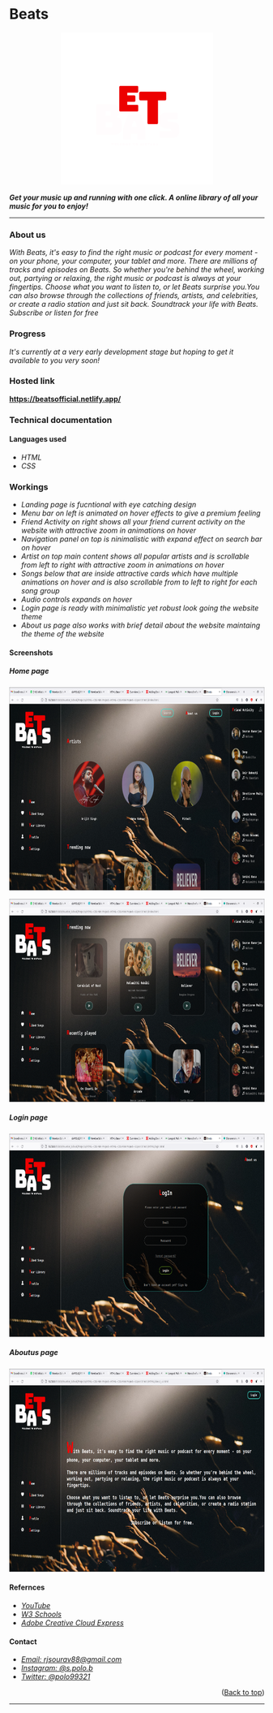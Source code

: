 <div id="top"></div>

# **Beats**

<p align="center">
    <img 
    width="300"
    height="300"
    src="./assets/logo2.png"
    />
</p>

**_Get your music up and running with one click. A online library of all your music for you to enjoy!_**

---

### **About us**

_With Beats, it's easy to find the right music or podcast for every moment - on your phone, your computer, your tablet and more.
There are millions of tracks and episodes on Beats. So whether you're behind the wheel, working out, partying or relaxing, the right music or podcast is always at your fingertips.
Choose what you want to listen to, or let Beats surprise you.You can also browse through the collections of friends, artists, and celebrities, or create a radio station and just sit back. Soundtrack your life with Beats. 
Subscribe or listen for free_

### **Progress**

_It's currently at a very early development stage but hoping to get it available to you very soon!_

### **Hosted link**

**https://beatsofficial.netlify.app/**

### **Technical documentation**

#### Languages used

- _HTML_
- _CSS_

### Workings

- _Landing page is fucntional with eye catching design_
- _Menu bar on left is animated on hover effects to give a premium feeling_
- _Friend Activity on right shows all your friend current activity on the website with attractive zoom in animations on hover_
- _Navigation panel on top is ninimalistic with expand effect on search bar on hover_
- _Artist on top main content shows all popular artists and is scrollable from left to right with attractive zoom in animations on hover_
- _Songs below that are inside attractive cards which have multiple animations on hover and is also scrollable from to left to right for each song group_
- _Audio controls expands on hover_
- _Login page is ready with minimalistic yet robust look going the website theme_
- _About us page also works with brief detail about the website maintaing the theme of the website_

#### Screenshots

##### Home page

<p align="center">
    <img 
    width="700"
    height="400"
    src="./assets/screenshots/Screenshot from 2022-05-24 13-46-37.png"
    />
</p>

<p align="center">
    <img 
    width="700"
    height="400"
    src="./assets/screenshots/Screenshot from 2022-05-24 13-46-48.png"
    />
</p>

##### Login page

<p align="center">
    <img 
    width="700"
    height="400"
    src="./assets/screenshots/Screenshot from 2022-05-24 13-47-09.png"
    />
</p>

##### Aboutus page

<p align="center">
    <img 
    width="700"
    height="400"
    src="./assets/screenshots/Screenshot from 2022-05-24 13-47-20.png"
    />
</p>

#### Refernces

* _[YouTube](https://www.youtube.com/)_
* _[W3 Schools](https://www.w3schools.com/)_
* _[Adobe Creative Cloud Express](https://express.adobe.com/sp/onboarding)_

#### Contact

* _[Email: rjsourav88@gmail.com](https://mail.google.com/mail/u/0/#inbox?compose=new)_
* _[Instagram: @s.polo.b](https://www.instagram.com/s.polo.b/)_
* _[Twitter: @polo99321](https://twitter.com/polo99321)_

<p align="right">(<a href="#top">Back to top</a>)</p>

---